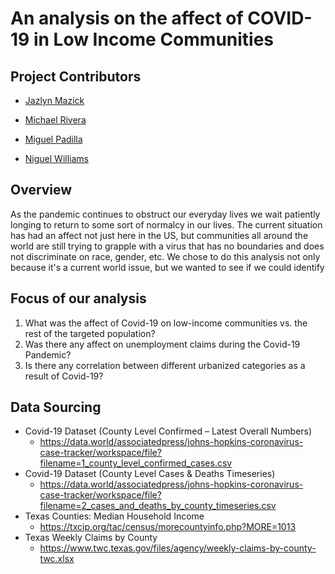 # An analysis on the affect of COVID-19 in **Low Income Communities**

## Project Contributors

* [Jazlyn Mazick](https://github.com/JMazick)

* [Michael Rivera](https://github.com/m-rivera1)

* [Miguel Padilla](https://github.com/mpadil15)

* [Niguel Williams](https://github.com/inkosi-codes)

## Overview
As the pandemic continues to obstruct our everyday lives we wait patiently longing to return to some sort of normalcy in our lives. The current situation has had an affect not just here in the US, but communities all around the world are still trying to grapple with a virus that has no boundaries and does not discriminate on race, gender, etc. We chose to do this analysis not only because it's a current world issue, but we wanted to see if we could identify

## Focus of our analysis

1. What was the affect of Covid-19 on low-income communities vs. the rest of the targeted population?
2. Was there any affect on unemployment claims during the Covid-19 Pandemic? 
3. Is there any correlation between different urbanized categories as a result of Covid-19?

## Data Sourcing

* Covid-19 Dataset (County Level Confirmed – Latest Overall Numbers)
    * <https://data.world/associatedpress/johns-hopkins-coronavirus-case-tracker/workspace/file?filename=1_county_level_confirmed_cases.csv>
* Covid-19 Dataset (County Level Cases & Deaths Timeseries)
    * <https://data.world/associatedpress/johns-hopkins-coronavirus-case-tracker/workspace/file?filename=2_cases_and_deaths_by_county_timeseries.csv>
* Texas Counties: Median Household Income
    * <https://txcip.org/tac/census/morecountyinfo.php?MORE=1013>
* Texas Weekly Claims by County
    * <https://www.twc.texas.gov/files/agency/weekly-claims-by-county-twc.xlsx>
